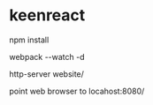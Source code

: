 # keenreact

npm install

webpack --watch -d

http-server website/

point web browser to locahost:8080/


